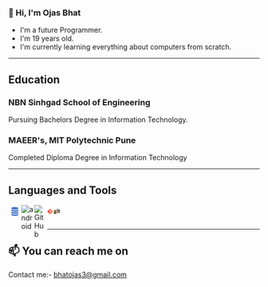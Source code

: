 ### 👋 Hi, I'm Ojas Bhat
- I'm a future Programmer.
- I'm 19 years old.
- I'm currently learning everything about computers from scratch.

---

## Education
### NBN Sinhgad School of Engineering
Pursuing Bachelors Degree in Information Technology.

### MAEER's, MIT Polytechnic Pune
Completed Diploma Degree in Information Technology

---

## Languages and Tools
[<img align="left" alt="SQL" width="26px" src="https://raw.githubusercontent.com/github/explore/80688e429a7d4ef2fca1e82350fe8e3517d3494d/topics/sql/sql.png" />][SQL]
[<img align="left" alt="android" width="26px" src="https://developer.android.com/images/landing/android-logo.svg" />][android]
[<img align="left" alt="GitHub" width="26px" src="https://raw.githubusercontent.com/github/explore78df643247d429f6cc873026c0622819ad797942/topics/github/github.png" />][GitHub]
[<img align="left" alt="Git" width="26px" src="https://raw.githubusercontent.com/github/explore/80688e429a7d4ef2fca1e82350fe8e3517d3494d/topics/git/git.png" />][Git]
<br>
</br>

---


## 📫 You can reach me on
Contact me:-
bhatojas3@gmail.com

[GitHub]: https://github.com/Ojas-3/
[Git]: https://git-scm.com/
[SQL]: https://www.mysql.com/
[android]: https://developer.android.com/studio
